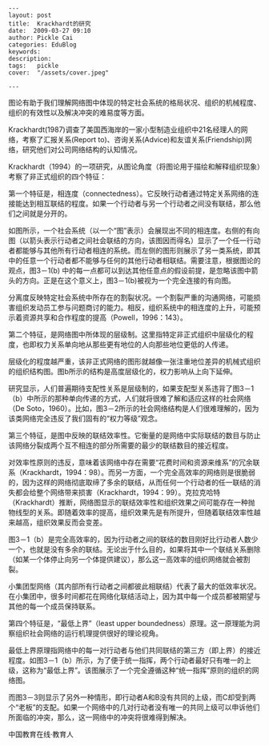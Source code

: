 
    ---
    layout: post  
    title:  Krackhardt的研究  
    date:  2009-03-27 09:10  
    author: Pickle Cai  
    categories: EduBlog  
    keywords: 
    description:   
    tags:	pickle   
    cover:  "/assets/cover.jpeg"  

    ---  
    
图论有助于我们理解网络图中体现的特定社会系统的格局状况、组织的机械程度、组织的有效性以及解决冲突的难易度等方面。



 



Krackhardt(1987)调查了美国西海岸的一家小型制造业组织中21名经理人的网络，考察了汇报关系(Report to)、咨询关系(Advice)和友谊关系(Friendship)网络，研究他们对公司网络结构的认知情况。



 



Krackhardt（1994）的一项研究，从图论角度（将图论用于描绘和解释组织现象）考察了非正式组织的四个特征：



第一个特征是，相连度（connectedness）。它反映行动者通过特定关系网络的连接能达到相互联结的程度。如果一个行动者与另一个行动者之间没有联结，那么他们之间就是分开的。 















如图所示，一个社会系统（以一个“图”表示）会展现出不同的相连度。右侧的有向图（以箭头表示行动者之间社会联结的方向，该图因而得名）显示了一个任一行动者都能够与其他所有行动者相连的系统。而左侧的图形则展示了另一类系统，即其中的任意一个行动者都不能够与任何的其他行动者相联结。需要注意，根据图论的观点，图3－1(b) 中的每一点都可以到达其他任意点的假设前提，是忽略该图中箭头的方向。正是在这个意义上，图3－1(b)被视为一个完全连接的有向图。 



分离度反映特定社会系统中所存在的割裂状况。一个割裂严重的沟通网络，可能损害组织发动员工参与问题商讨的能力。相反，组织系统中的相连度的上升，可能预示着资源共享和合作程度的提高（Powell，1996：143）。 



第二个特征，是网络图中所体现的层级制。这里指特定非正式组织中层级化的程度，也即权力关系单向地从那些更有地位的人向那些地位更低的人传递。 



层级化的程度越严重，该非正式网络的图形就越像一张注重地位差异的机械式组织的组织结构图。图b所示的结构是高度层级化的，权力影响从上向下延伸。 



研究显示，人们普遍期待支配性关系是层级制的，如果支配型关系违背了图3－1（b）中所示的那种单向传递的方式，人们就将很难了解和适应这样的社会网络（De Soto，1960）。比如，图3－2所示的社会网络结构是人们很难理解的，因为该类网络完全违反了我们固有的“权力等级”观念。 







第三个特征，是图中反映的联结效率性。它衡量的是网络中实际联结的数目与防止该网络分裂成两个互不相连的部分所需要的最少的联结数目的接近程度。 



对效率性原则的违反，意味着该网络中存在需要“花费时间和资源来维系”的冗余联系（Krackhardt，1994：98）。而另一方面，一个完全高效率的网络则是很脆弱的，因为这样的网络彻底取缔了多余的联结，从而任何一个行动者的任一联结的消失都会给整个网络带来损害（Krackhardt，1994：99）。克拉克哈特（Krackhardt）推断，网络图显示的联结效率性和组织效果之间可能存在一种抛物线型的关系。即随着效率的提高，组织效果先是有所提升，但随着联结效率性越来越高，组织效果反而会变差。 



图3－1（b）是完全高效率的，因为行动者之间的联结的数目刚好比行动者人数少一个，也就是没有多余的联结。无论出于什么目的，如果将其中一个联结关系删除（如某一个体停止向另一个体提供建议），那么这一高效率的组织网络就会被割裂。 



小集团型网络（其内部所有行动者之间都彼此相联结）代表了最大的低效率状况。在小集团中，很多时间都花在网络化联结活动上，因为其中每一个成员都被期望与其他的每一个成员保持联系。 



第四个特征是，“最低上界”（least upper boundedness）原理。这一原理能为洞察组织社会网络的运行机理提供很好的理论视角。 



最低上界原理指网络中的每一对行动者与他们共同联结的第三方（即上界）的接近程度。如图3－1（b）所示，为了便于统一指挥，两个行动者最好只有唯一的上级，这称为“最低上界”。该图展示了一个完全遵循这种“统一指挥”原则的组织的网络图。 

而图3－3则显示了另外一种情形，即行动者A和B没有共同的上级，而C却受到两个“老板”的支配。如果一个网络中的几对行动者没有唯一的共同上级可以申诉他们所面临的冲突，那么，这一网络中的冲突将很难得到解决。 









		    
 中国教育在线·教育人

